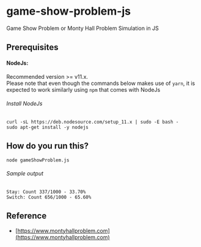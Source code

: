 # game-show-problem-js
Game Show Problem or Monty Hall Problem Simulation in JS

## Prerequisites

#### NodeJs:

Recommended version >= v11.x. <br>
Please note that even though the commands below makes use of `yarn`, it is expected to work similarly using `npm` that comes with NodeJs

###### Install NodeJs

```
curl -sL https://deb.nodesource.com/setup_11.x | sudo -E bash -
sudo apt-get install -y nodejs
```

## How do you run this?

```
node gameShowProblem.js
```

###### Sample output
```
Stay: Count 337/1000 - 33.70%
Switch: Count 656/1000 - 65.60%
```

## Reference

- [https://www.montyhallproblem.com](https://www.montyhallproblem.com)
